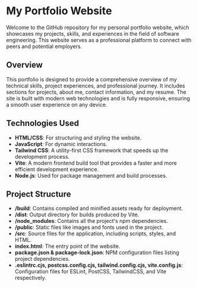 # My Portfolio Website

Welcome to the GitHub repository for my personal portfolio website, which showcases my projects, skills, and experiences in the field of software engineering. This website serves as a professional platform to connect with peers and potential employers.

## Overview

This portfolio is designed to provide a comprehensive overview of my technical skills, project experiences, and professional journey. It includes sections for projects, about me, contact information, and my resume. The site is built with modern web technologies and is fully responsive, ensuring a smooth user experience on any device.

## Technologies Used

- **HTML/CSS**: For structuring and styling the website.
- **JavaScript**: For dynamic interactions.
- **Tailwind CSS**: A utility-first CSS framework that speeds up the development process.
- **Vite**: A modern frontend build tool that provides a faster and more efficient development experience.
- **Node.js**: Used for package management and build processes.

## Project Structure

- **/build**: Contains compiled and minified assets ready for deployment.
- **/dist**: Output directory for builds produced by Vite.
- **/node_modules**: Contains all the project's npm dependencies.
- **/public**: Static files like images and fonts used in the project.
- **/src**: Source files for the application, including scripts, styles, and HTML.
- **index.html**: The entry point of the website.
- **package.json & package-lock.json**: NPM configuration files listing project dependencies.
- **.eslintrc.cjs, postcss.config.cjs, tailwind.config.cjs, vite.config.js**: Configuration files for ESLint, PostCSS, TailwindCSS, and Vite respectively.
 
